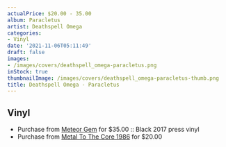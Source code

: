 ```yaml
---
actualPrice: $20.00 - 35.00
album: Paracletus
artist: Deathspell Omega
categories:
- Vinyl
date: '2021-11-06T05:11:49'
draft: false
images:
- /images/covers/deathspell_omega-paracletus.png
inStock: true
thumbnailImage: /images/covers/deathspell_omega-paracletus-thumb.png
title: Deathspell Omega - Paracletus
---
```


## Vinyl
* Purchase from [Meteor Gem](https://meteor-gem.com/products/deathspell-omega-paracletus) for $35.00 :: Black 2017 press vinyl
* Purchase from [Metal To The Core 1986](https://metaltothecore1986.com/shop/deathspell-omega-paracletus-12-gatefold-lp/) for $20.00
